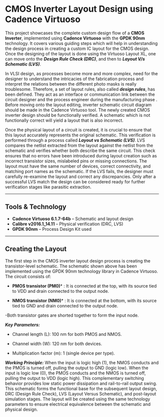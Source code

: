 # CMOS Inverter Layout Design using Cadence Virtuoso

This project showcases the complete custom design flow of a **CMOS Inverter**, implemented using **Cadence Virtuoso** with the **GPDK 90nm** technology. It covers various guiding steps which will help in understanding the design process in creating a custom IC layout for the CMOS design. Once the designing of the layout is done using the Virtuoso Layout XL, one can move onto the ***Design Rule Check (DRC)***,  and then to ***Layout V/s Schematic (LVS)***. 

In VLSI design, as processes become more and more complex, need for the designer to understand the intricacies of the fabrication process and interpret the relations between the different photo masks is really troublesome. Therefore, a set of layout rules, also called ***design rules***, has been defined. They act as an interface or communication link between the circuit designer and the process engineer during the
manufacturing phase . Before moving onto the layout editing, inverter schematic circuit diagram should be made in the Cadence Virtuoso tool. The newly created CMOS inverter design  should be functionally verified. A schematic which is not functionally correct will yield a layout that is also  incorrect. 

 Once the physical layout of a circuit is created, it is crucial to ensure that this layout accurately represents the original schematic. This verification is performed through a process called ***Layout vs Schematic (LVS)***. LVS compares the netlist extracted from the layout against the netlist from the schematic and verifies whether both describe the same circuit. This check ensures that no errors have been introduced during layout creation such as incorrect transistor sizes,  mislabeled pins or missing connections. The layout must have the same number of devices, correct connectivity, and matching port names as the schematic. If the LVS fails, the designer must carefully re-examine the layout and correct any discrepancies. Only after a successful LVS match the design can be considered ready for further verification stages like parasitic extraction.



---

##  Tools & Technology

- **Cadence Virtuoso 6.1.7-64b** – Schematic and layout design  
- **Calibre v2016.1_14.11** – Physical verification (DRC, LVS)  
- **GPDK 90nm** – Process Design Kit used
  
---
## Creating the Layout
The first step in the CMOS inverter layout design process is creating the transistor-level schematic. The schematic shown above has been implemented using the GPDK 90nm technology library in Cadence Virtuoso.
The circuit consists of:

- **PMOS transistor (PM0)*** : It is connected at the top, with its source tied to VDD and drain connected to the output node.
  
- **NMOS transistor (NM0)*** : It is connected at the bottom, with its source tied to GND and drain connected to the output node.
  
-Both transistor gates are shorted together to form the input node.

***Key Parameters:***
- Channel length (L): 100 nm for both PMOS and NMOS.
  
- Channel width (W): 120 nm for both devices.
  
- Multiplication factor (m): 1 (single device per type).

***Working Principle:***
When the input is logic high (1), the NMOS conducts and the PMOS is turned off, pulling the output to GND (logic low). When the input is logic low (0), the PMOS conducts and the NMOS is turned off, pulling the output to VDD (logic high). This complementary switching behavior provides low static power dissipation and rail-to-rail output swing.<br>
This schematic forms the functional base for the subsequent layout design, DRC (Design Rule Check), LVS (Layout Versus Schematic), and post-layout simulation stages. The layout will be created using the same technology parameters to ensure electrical equivalence between the schematic and physical design.
